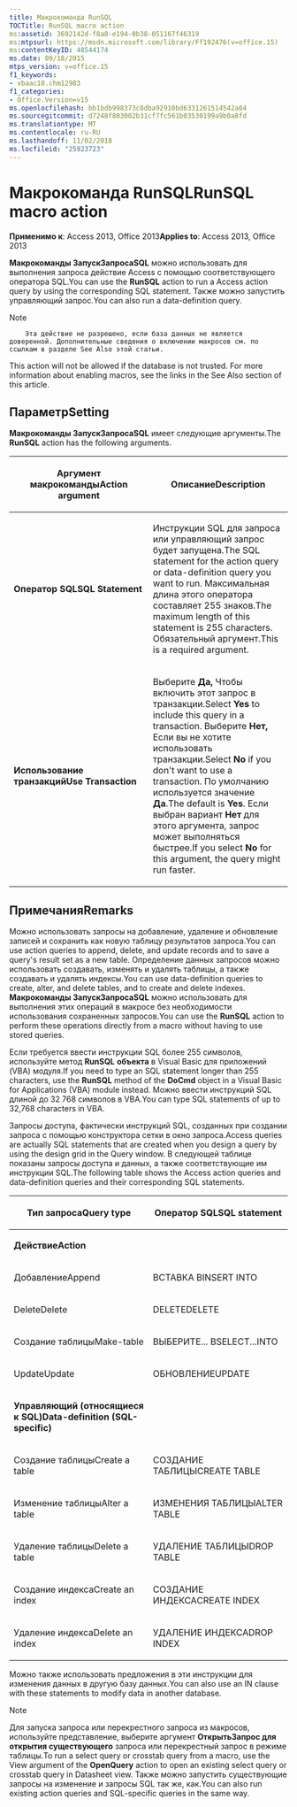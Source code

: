 ```yaml
---
title: Макрокоманда RunSQL
TOCTitle: RunSQL macro action
ms:assetid: 3692142d-f8a8-e194-0b38-051167f46319
ms:mtpsurl: https://msdn.microsoft.com/library/Ff192476(v=office.15)
ms:contentKeyID: 48544174
ms.date: 09/18/2015
mtps_version: v=office.15
f1_keywords:
- vbaac10.chm12983
f1_categories:
- Office.Version=v15
ms.openlocfilehash: bb1bdb998373c8dba92910bd6331261514542a04
ms.sourcegitcommit: d7248f803002b31cf7fc561b03530199a9b0a8fd
ms.translationtype: MT
ms.contentlocale: ru-RU
ms.lasthandoff: 11/02/2018
ms.locfileid: "25923723"
---
```

# <a name="runsql-macro-action"></a><span data-ttu-id="0eb4f-102">Макрокоманда RunSQL</span><span class="sxs-lookup"><span data-stu-id="0eb4f-102">RunSQL macro action</span></span>


<span data-ttu-id="0eb4f-103">**Применимо к**: Access 2013, Office 2013</span><span class="sxs-lookup"><span data-stu-id="0eb4f-103">**Applies to**: Access 2013, Office 2013</span></span>

<span data-ttu-id="0eb4f-104">**Макрокоманды ЗапускЗапросаSQL** можно использовать для выполнения запроса действие Access с помощью соответствующего оператора SQL.</span><span class="sxs-lookup"><span data-stu-id="0eb4f-104">You can use the **RunSQL** action to run a Access action query by using the corresponding SQL statement.</span></span> <span data-ttu-id="0eb4f-105">Также можно запустить управляющий запрос.</span><span class="sxs-lookup"><span data-stu-id="0eb4f-105">You can also run a data-definition query.</span></span>


> [!NOTE]
> <P><span data-ttu-id="0eb4f-p102">
		Эта действие не разрешено, если база данных не является доверенной. Дополнительные сведения о включении макросов см. по ссылкам в разделе See Also этой статьи.
</span><span class="sxs-lookup"><span data-stu-id="0eb4f-p102">This action will not be allowed if the database is not trusted. For more information about enabling macros, see the links in the See Also section of this article.</span></span></P>



## <a name="setting"></a><span data-ttu-id="0eb4f-108">Параметр</span><span class="sxs-lookup"><span data-stu-id="0eb4f-108">Setting</span></span>

<span data-ttu-id="0eb4f-109">**Макрокоманды ЗапускЗапросаSQL** имеет следующие аргументы.</span><span class="sxs-lookup"><span data-stu-id="0eb4f-109">The **RunSQL** action has the following arguments.</span></span>

<table>
<colgroup>
<col style="width: 50%" />
<col style="width: 50%" />
</colgroup>
<thead>
<tr class="header">
<th><p><span data-ttu-id="0eb4f-110">Аргумент макрокоманды</span><span class="sxs-lookup"><span data-stu-id="0eb4f-110">Action argument</span></span></p></th>
<th><p><span data-ttu-id="0eb4f-111">Описание</span><span class="sxs-lookup"><span data-stu-id="0eb4f-111">Description</span></span></p></th>
</tr>
</thead>
<tbody>
<tr class="odd">
<td><p><span data-ttu-id="0eb4f-112"><strong>Оператор SQL</strong></span><span class="sxs-lookup"><span data-stu-id="0eb4f-112"><strong>SQL Statement</strong></span></span></p></td>
<td><p><span data-ttu-id="0eb4f-113">Инструкции SQL для запроса или управляющий запрос будет запущена.</span><span class="sxs-lookup"><span data-stu-id="0eb4f-113">The SQL statement for the action query or data-definition query you want to run.</span></span> <span data-ttu-id="0eb4f-114">Максимальная длина этого оператора составляет 255 знаков.</span><span class="sxs-lookup"><span data-stu-id="0eb4f-114">The maximum length of this statement is 255 characters.</span></span> <span data-ttu-id="0eb4f-115">Обязательный аргумент.</span><span class="sxs-lookup"><span data-stu-id="0eb4f-115">This is a required argument.</span></span></p></td>
</tr>
<tr class="even">
<td><p><span data-ttu-id="0eb4f-116"><strong>Использование транзакций</strong></span><span class="sxs-lookup"><span data-stu-id="0eb4f-116"><strong>Use Transaction</strong></span></span></p></td>
<td><p><span data-ttu-id="0eb4f-117">Выберите <strong>Да,</strong> Чтобы включить этот запрос в транзакции.</span><span class="sxs-lookup"><span data-stu-id="0eb4f-117">Select <strong>Yes</strong> to include this query in a transaction.</span></span> <span data-ttu-id="0eb4f-118">Выберите <strong>Нет,</strong> Если вы не хотите использовать транзакции.</span><span class="sxs-lookup"><span data-stu-id="0eb4f-118">Select <strong>No</strong> if you don't want to use a transaction.</span></span> <span data-ttu-id="0eb4f-119">По умолчанию используется значение <strong>Да</strong>.</span><span class="sxs-lookup"><span data-stu-id="0eb4f-119">The default is <strong>Yes</strong>.</span></span> <span data-ttu-id="0eb4f-120">Если выбран вариант <strong>Нет</strong> для этого аргумента, запрос может выполняться быстрее.</span><span class="sxs-lookup"><span data-stu-id="0eb4f-120">If you select <strong>No</strong> for this argument, the query might run faster.</span></span></p></td>
</tr>
</tbody>
</table>


## <a name="remarks"></a><span data-ttu-id="0eb4f-121">Примечания</span><span class="sxs-lookup"><span data-stu-id="0eb4f-121">Remarks</span></span>

<span data-ttu-id="0eb4f-122">Можно использовать запросы на добавление, удаление и обновление записей и сохранить как новую таблицу результатов запроса.</span><span class="sxs-lookup"><span data-stu-id="0eb4f-122">You can use action queries to append, delete, and update records and to save a query's result set as a new table.</span></span> <span data-ttu-id="0eb4f-123">Определение данных запросов можно использовать создавать, изменять и удалять таблицы, а также создавать и удалять индексы.</span><span class="sxs-lookup"><span data-stu-id="0eb4f-123">You can use data-definition queries to create, alter, and delete tables, and to create and delete indexes.</span></span> <span data-ttu-id="0eb4f-124">**Макрокоманды ЗапускЗапросаSQL** можно использовать для выполнения этих операций в макросе без необходимости использования сохраненных запросов.</span><span class="sxs-lookup"><span data-stu-id="0eb4f-124">You can use the **RunSQL** action to perform these operations directly from a macro without having to use stored queries.</span></span>

<span data-ttu-id="0eb4f-125">Если требуется ввести инструкции SQL более 255 символов, используйте метод **RunSQL** **объекта** в Visual Basic для приложений (VBA) модуля.</span><span class="sxs-lookup"><span data-stu-id="0eb4f-125">If you need to type an SQL statement longer than 255 characters, use the **RunSQL** method of the **DoCmd** object in a Visual Basic for Applications (VBA) module instead.</span></span> <span data-ttu-id="0eb4f-126">Можно ввести инструкций SQL длиной до 32 768 символов в VBA.</span><span class="sxs-lookup"><span data-stu-id="0eb4f-126">You can type SQL statements of up to 32,768 characters in VBA.</span></span>

<span data-ttu-id="0eb4f-127">Запросы доступа, фактически инструкций SQL, созданных при создании запроса с помощью конструктора сетки в окно запроса.</span><span class="sxs-lookup"><span data-stu-id="0eb4f-127">Access queries are actually SQL statements that are created when you design a query by using the design grid in the Query window.</span></span> <span data-ttu-id="0eb4f-128">В следующей таблице показаны запросы доступа и данных, а также соответствующие им инструкции SQL.</span><span class="sxs-lookup"><span data-stu-id="0eb4f-128">The following table shows the Access action queries and data-definition queries and their corresponding SQL statements.</span></span>

<table>
<colgroup>
<col style="width: 50%" />
<col style="width: 50%" />
</colgroup>
<thead>
<tr class="header">
<th><p><span data-ttu-id="0eb4f-129">Тип запроса</span><span class="sxs-lookup"><span data-stu-id="0eb4f-129">Query type</span></span></p></th>
<th><p><span data-ttu-id="0eb4f-130">Оператор SQL</span><span class="sxs-lookup"><span data-stu-id="0eb4f-130">SQL statement</span></span></p></th>
</tr>
</thead>
<tbody>
<tr class="odd">
<td><p><span data-ttu-id="0eb4f-131"><strong>Действие</strong></span><span class="sxs-lookup"><span data-stu-id="0eb4f-131"><strong>Action</strong></span></span></p></td>
<td><p></p></td>
</tr>
<tr class="even">
<td><p><span data-ttu-id="0eb4f-132">Добавление</span><span class="sxs-lookup"><span data-stu-id="0eb4f-132">Append</span></span></p></td>
<td><p><span data-ttu-id="0eb4f-133">ВСТАВКА В</span><span class="sxs-lookup"><span data-stu-id="0eb4f-133">INSERT INTO</span></span></p></td>
</tr>
<tr class="odd">
<td><p><span data-ttu-id="0eb4f-134">Delete</span><span class="sxs-lookup"><span data-stu-id="0eb4f-134">Delete</span></span></p></td>
<td><p><span data-ttu-id="0eb4f-135">DELETE</span><span class="sxs-lookup"><span data-stu-id="0eb4f-135">DELETE</span></span></p></td>
</tr>
<tr class="even">
<td><p><span data-ttu-id="0eb4f-136">Создание таблицы</span><span class="sxs-lookup"><span data-stu-id="0eb4f-136">Make-table</span></span></p></td>
<td><p><span data-ttu-id="0eb4f-137">ВЫБЕРИТЕ... В</span><span class="sxs-lookup"><span data-stu-id="0eb4f-137">SELECT...INTO</span></span></p></td>
</tr>
<tr class="odd">
<td><p><span data-ttu-id="0eb4f-138">Update</span><span class="sxs-lookup"><span data-stu-id="0eb4f-138">Update</span></span></p></td>
<td><p><span data-ttu-id="0eb4f-139">ОБНОВЛЕНИЕ</span><span class="sxs-lookup"><span data-stu-id="0eb4f-139">UPDATE</span></span></p></td>
</tr>
<tr class="even">
<td><p><span data-ttu-id="0eb4f-140"><strong>Управляющий (относящиеся к SQL)</strong></span><span class="sxs-lookup"><span data-stu-id="0eb4f-140"><strong>Data-definition (SQL-specific)</strong></span></span></p></td>
<td><p></p></td>
</tr>
<tr class="odd">
<td><p><span data-ttu-id="0eb4f-141">Создание таблицы</span><span class="sxs-lookup"><span data-stu-id="0eb4f-141">Create a table</span></span></p></td>
<td><p><span data-ttu-id="0eb4f-142">СОЗДАНИЕ ТАБЛИЦЫ</span><span class="sxs-lookup"><span data-stu-id="0eb4f-142">CREATE TABLE</span></span></p></td>
</tr>
<tr class="even">
<td><p><span data-ttu-id="0eb4f-143">Изменение таблицы</span><span class="sxs-lookup"><span data-stu-id="0eb4f-143">Alter a table</span></span></p></td>
<td><p><span data-ttu-id="0eb4f-144">ИЗМЕНЕНИЯ ТАБЛИЦЫ</span><span class="sxs-lookup"><span data-stu-id="0eb4f-144">ALTER TABLE</span></span></p></td>
</tr>
<tr class="odd">
<td><p><span data-ttu-id="0eb4f-145">Удаление таблицы</span><span class="sxs-lookup"><span data-stu-id="0eb4f-145">Delete a table</span></span></p></td>
<td><p><span data-ttu-id="0eb4f-146">УДАЛЕНИЕ ТАБЛИЦЫ</span><span class="sxs-lookup"><span data-stu-id="0eb4f-146">DROP TABLE</span></span></p></td>
</tr>
<tr class="even">
<td><p><span data-ttu-id="0eb4f-147">Создание индекса</span><span class="sxs-lookup"><span data-stu-id="0eb4f-147">Create an index</span></span></p></td>
<td><p><span data-ttu-id="0eb4f-148">СОЗДАНИЕ ИНДЕКСА</span><span class="sxs-lookup"><span data-stu-id="0eb4f-148">CREATE INDEX</span></span></p></td>
</tr>
<tr class="odd">
<td><p><span data-ttu-id="0eb4f-149">Удаление индекса</span><span class="sxs-lookup"><span data-stu-id="0eb4f-149">Delete an index</span></span></p></td>
<td><p><span data-ttu-id="0eb4f-150">УДАЛЕНИЕ ИНДЕКСА</span><span class="sxs-lookup"><span data-stu-id="0eb4f-150">DROP INDEX</span></span></p></td>
</tr>
</tbody>
</table>


<span data-ttu-id="0eb4f-151">Можно также использовать предложения в эти инструкции для изменения данных в другую базу данных.</span><span class="sxs-lookup"><span data-stu-id="0eb4f-151">You can also use an IN clause with these statements to modify data in another database.</span></span>


> [!NOTE]
> <P><span data-ttu-id="0eb4f-152">Для запуска запроса или перекрестного запроса из макросов, используйте представление, выберите аргумент <STRONG>ОткрытьЗапрос для открытия существующего</STRONG> запроса или перекрестный запрос в режиме таблицы.</span><span class="sxs-lookup"><span data-stu-id="0eb4f-152">To run a select query or crosstab query from a macro, use the View argument of the <STRONG>OpenQuery</STRONG> action to open an existing select query or crosstab query in Datasheet view.</span></span> <span data-ttu-id="0eb4f-153">Также можно запустить существующие запросы на изменение и запросы SQL так же, как.</span><span class="sxs-lookup"><span data-stu-id="0eb4f-153">You can also run existing action queries and SQL-specific queries in the same way.</span></span></P>


